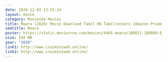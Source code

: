 ```yaml
---
date: 2020-12-03 13:52:14
layout: movie
category: Moviesda Movies
title: Maara (2020) Movie Download Tamil HD Tamilrockers [Amazon Prime Video]
seotitle: Maara
poster: https://static.moviecrow.com/movies/4465-maara/180811-180809-Ej3M13DVoAA7EmB-px144.jpg
size: 550 MB
year: "2020"
link1: http://www.isaiminiweb.online/
link2: http://www.isaiminiweb.online/
---
```

